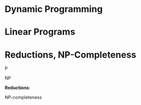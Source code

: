 # Dynamic Programming

# Linear Programs

# Reductions, NP-Completeness

P

NP

**Reductions**:

NP-completeness
